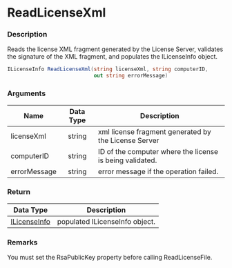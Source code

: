 # ReadLicenseXml

### Description

Reads the license XML fragment generated by the License Server, validates the signature of the XML fragment, and populates the ILicenseInfo object.

```csharp
ILicenseInfo ReadLicenseXml(string licenseXml, string computerID, 
                            out string errorMessage)
```

### Arguments

| Name         | Data Type | Description                                              |
| ------------ | :-------: | -------------------------------------------------------- |
| licenseXml   |   string  | xml license fragment generated by the License Server     |
| computerID   |   string  | ID of the computer where the license is being validated. |
| errorMessage |   string  | error message if the operation failed.                   |

### Return

|                            Data Type                            | Description                    |
| :-------------------------------------------------------------: | ------------------------------ |
| [ILicenseInfo](https://soraco.readme.io/reference/ilicenseinfo) | populated ILicenseInfo object. |

### Remarks

You must set the RsaPublicKey property before calling ReadLicenseFile.
